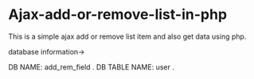 # Ajax-add-or-remove-list-in-php
This is a simple ajax add or remove list item and also get data using php.

database information->

DB NAME: add_rem_field .
DB TABLE NAME: user .
